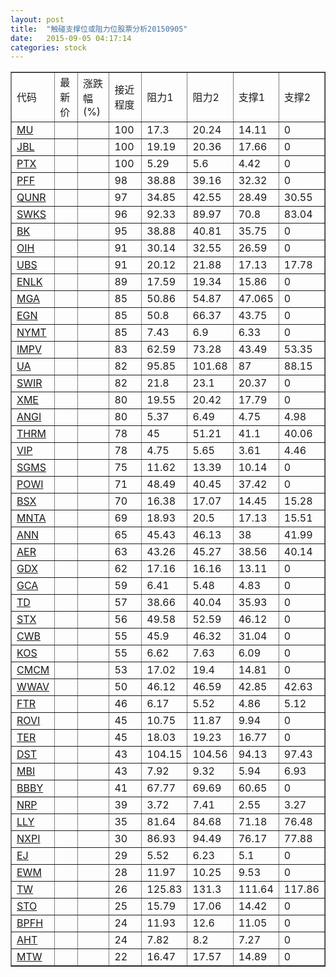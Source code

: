 ```yaml
---
layout: post
title:  "触碰支撑位或阻力位股票分析20150905"
date:   2015-09-05 04:17:14
categories: stock
---
```

<script type="text/javascript">
var stockList = []
stockList.push('gb_mu');
stockList.push('gb_jbl');
stockList.push('gb_ptx');
stockList.push('gb_pff');
stockList.push('gb_qunr');
stockList.push('gb_swks');
stockList.push('gb_bk');
stockList.push('gb_oih');
stockList.push('gb_ubs');
stockList.push('gb_enlk');
stockList.push('gb_mga');
stockList.push('gb_egn');
stockList.push('gb_nymt');
stockList.push('gb_impv');
stockList.push('gb_ua');
stockList.push('gb_swir');
stockList.push('gb_xme');
stockList.push('gb_angi');
stockList.push('gb_thrm');
stockList.push('gb_vip');
stockList.push('gb_sgms');
stockList.push('gb_powi');
stockList.push('gb_bsx');
stockList.push('gb_mnta');
stockList.push('gb_ann');
stockList.push('gb_aer');
stockList.push('gb_gdx');
stockList.push('gb_gca');
stockList.push('gb_td');
stockList.push('gb_stx');
stockList.push('gb_cwb');
stockList.push('gb_kos');
stockList.push('gb_cmcm');
stockList.push('gb_wwav');
stockList.push('gb_ftr');
stockList.push('gb_rovi');
stockList.push('gb_ter');
stockList.push('gb_dst');
stockList.push('gb_mbi');
stockList.push('gb_bbby');
stockList.push('gb_nrp');
stockList.push('gb_lly');
stockList.push('gb_nxpi');
stockList.push('gb_ej');
stockList.push('gb_ewm');
stockList.push('gb_tw');
stockList.push('gb_sto');
stockList.push('gb_bpfh');
stockList.push('gb_aht');
stockList.push('gb_mtw');
</script>
<table border="1">
 <tr>
 <td>代码</td>
 <td>最新价</td>
 <td>涨跌幅(%)</td>
 <td>接近程度</td>
 <td>阻力1</td>
 <td>阻力2</td>
 <td>支撑1</td>
 <td>支撑2</td>
</tr>
  <tr id="mu" class="red">
  <td><a href="http://stock.finance.sina.com.cn/usstock/quotes/MU.html" target="_blank">MU</a></td><td></td><td></td><td>100</td><td>17.3</td><td>20.24</td><td>14.11</td><td>0</td></tr>
  <tr id="jbl" class="red">
  <td><a href="http://stock.finance.sina.com.cn/usstock/quotes/JBL.html" target="_blank">JBL</a></td><td></td><td></td><td>100</td><td>19.19</td><td>20.36</td><td>17.66</td><td>0</td></tr>
  <tr id="ptx" class="green">
  <td><a href="http://stock.finance.sina.com.cn/usstock/quotes/PTX.html" target="_blank">PTX</a></td><td></td><td></td><td>100</td><td>5.29</td><td>5.6</td><td>4.42</td><td>0</td></tr>
  <tr id="pff" class="red">
  <td><a href="http://stock.finance.sina.com.cn/usstock/quotes/PFF.html" target="_blank">PFF</a></td><td></td><td></td><td>98</td><td>38.88</td><td>39.16</td><td>32.32</td><td>0</td></tr>
  <tr id="qunr" class="green">
  <td><a href="http://stock.finance.sina.com.cn/usstock/quotes/QUNR.html" target="_blank">QUNR</a></td><td></td><td></td><td>97</td><td>34.85</td><td>42.55</td><td>28.49</td><td>30.55</td></tr>
  <tr id="swks" class="green">
  <td><a href="http://stock.finance.sina.com.cn/usstock/quotes/SWKS.html" target="_blank">SWKS</a></td><td></td><td></td><td>96</td><td>92.33</td><td>89.97</td><td>70.8</td><td>83.04</td></tr>
  <tr id="bk" class="red">
  <td><a href="http://stock.finance.sina.com.cn/usstock/quotes/BK.html" target="_blank">BK</a></td><td></td><td></td><td>95</td><td>38.88</td><td>40.81</td><td>35.75</td><td>0</td></tr>
  <tr id="oih" class="red">
  <td><a href="http://stock.finance.sina.com.cn/usstock/quotes/OIH.html" target="_blank">OIH</a></td><td></td><td></td><td>91</td><td>30.14</td><td>32.55</td><td>26.59</td><td>0</td></tr>
  <tr id="ubs" class="red">
  <td><a href="http://stock.finance.sina.com.cn/usstock/quotes/UBS.html" target="_blank">UBS</a></td><td></td><td></td><td>91</td><td>20.12</td><td>21.88</td><td>17.13</td><td>17.78</td></tr>
  <tr id="enlk" class="red">
  <td><a href="http://stock.finance.sina.com.cn/usstock/quotes/ENLK.html" target="_blank">ENLK</a></td><td></td><td></td><td>89</td><td>17.59</td><td>19.34</td><td>15.86</td><td>0</td></tr>
  <tr id="mga" class="green">
  <td><a href="http://stock.finance.sina.com.cn/usstock/quotes/MGA.html" target="_blank">MGA</a></td><td></td><td></td><td>85</td><td>50.86</td><td>54.87</td><td>47.065</td><td>0</td></tr>
  <tr id="egn" class="red">
  <td><a href="http://stock.finance.sina.com.cn/usstock/quotes/EGN.html" target="_blank">EGN</a></td><td></td><td></td><td>85</td><td>50.8</td><td>66.37</td><td>43.75</td><td>0</td></tr>
  <tr id="nymt" class="green">
  <td><a href="http://stock.finance.sina.com.cn/usstock/quotes/NYMT.html" target="_blank">NYMT</a></td><td></td><td></td><td>85</td><td>7.43</td><td>6.9</td><td>6.33</td><td>0</td></tr>
  <tr id="impv" class="red">
  <td><a href="http://stock.finance.sina.com.cn/usstock/quotes/IMPV.html" target="_blank">IMPV</a></td><td></td><td></td><td>83</td><td>62.59</td><td>73.28</td><td>43.49</td><td>53.35</td></tr>
  <tr id="ua" class="red">
  <td><a href="http://stock.finance.sina.com.cn/usstock/quotes/UA.html" target="_blank">UA</a></td><td></td><td></td><td>82</td><td>95.85</td><td>101.68</td><td>87</td><td>88.15</td></tr>
  <tr id="swir" class="red">
  <td><a href="http://stock.finance.sina.com.cn/usstock/quotes/SWIR.html" target="_blank">SWIR</a></td><td></td><td></td><td>82</td><td>21.8</td><td>23.1</td><td>20.37</td><td>0</td></tr>
  <tr id="xme" class="red">
  <td><a href="http://stock.finance.sina.com.cn/usstock/quotes/XME.html" target="_blank">XME</a></td><td></td><td></td><td>80</td><td>19.55</td><td>20.42</td><td>17.79</td><td>0</td></tr>
  <tr id="angi" class="green">
  <td><a href="http://stock.finance.sina.com.cn/usstock/quotes/ANGI.html" target="_blank">ANGI</a></td><td></td><td></td><td>80</td><td>5.37</td><td>6.49</td><td>4.75</td><td>4.98</td></tr>
  <tr id="thrm" class="red">
  <td><a href="http://stock.finance.sina.com.cn/usstock/quotes/THRM.html" target="_blank">THRM</a></td><td></td><td></td><td>78</td><td>45</td><td>51.21</td><td>41.1</td><td>40.06</td></tr>
  <tr id="vip" class="green">
  <td><a href="http://stock.finance.sina.com.cn/usstock/quotes/VIP.html" target="_blank">VIP</a></td><td></td><td></td><td>78</td><td>4.75</td><td>5.65</td><td>3.61</td><td>4.46</td></tr>
  <tr id="sgms" class="red">
  <td><a href="http://stock.finance.sina.com.cn/usstock/quotes/SGMS.html" target="_blank">SGMS</a></td><td></td><td></td><td>75</td><td>11.62</td><td>13.39</td><td>10.14</td><td>0</td></tr>
  <tr id="powi" class="red">
  <td><a href="http://stock.finance.sina.com.cn/usstock/quotes/POWI.html" target="_blank">POWI</a></td><td></td><td></td><td>71</td><td>48.49</td><td>40.45</td><td>37.42</td><td>0</td></tr>
  <tr id="bsx" class="red">
  <td><a href="http://stock.finance.sina.com.cn/usstock/quotes/BSX.html" target="_blank">BSX</a></td><td></td><td></td><td>70</td><td>16.38</td><td>17.07</td><td>14.45</td><td>15.28</td></tr>
  <tr id="mnta" class="red">
  <td><a href="http://stock.finance.sina.com.cn/usstock/quotes/MNTA.html" target="_blank">MNTA</a></td><td></td><td></td><td>69</td><td>18.93</td><td>20.5</td><td>17.13</td><td>15.51</td></tr>
  <tr id="ann" class="red">
  <td><a href="http://stock.finance.sina.com.cn/usstock/quotes/ANN.html" target="_blank">ANN</a></td><td></td><td></td><td>65</td><td>45.43</td><td>46.13</td><td>38</td><td>41.99</td></tr>
  <tr id="aer" class="green">
  <td><a href="http://stock.finance.sina.com.cn/usstock/quotes/AER.html" target="_blank">AER</a></td><td></td><td></td><td>63</td><td>43.26</td><td>45.27</td><td>38.56</td><td>40.14</td></tr>
  <tr id="gdx" class="green">
  <td><a href="http://stock.finance.sina.com.cn/usstock/quotes/GDX.html" target="_blank">GDX</a></td><td></td><td></td><td>62</td><td>17.16</td><td>16.16</td><td>13.11</td><td>0</td></tr>
  <tr id="gca" class="green">
  <td><a href="http://stock.finance.sina.com.cn/usstock/quotes/GCA.html" target="_blank">GCA</a></td><td></td><td></td><td>59</td><td>6.41</td><td>5.48</td><td>4.83</td><td>0</td></tr>
  <tr id="td" class="red">
  <td><a href="http://stock.finance.sina.com.cn/usstock/quotes/TD.html" target="_blank">TD</a></td><td></td><td></td><td>57</td><td>38.66</td><td>40.04</td><td>35.93</td><td>0</td></tr>
  <tr id="stx" class="red">
  <td><a href="http://stock.finance.sina.com.cn/usstock/quotes/STX.html" target="_blank">STX</a></td><td></td><td></td><td>56</td><td>49.58</td><td>52.59</td><td>46.12</td><td>0</td></tr>
  <tr id="cwb" class="red">
  <td><a href="http://stock.finance.sina.com.cn/usstock/quotes/CWB.html" target="_blank">CWB</a></td><td></td><td></td><td>55</td><td>45.9</td><td>46.32</td><td>31.04</td><td>0</td></tr>
  <tr id="kos" class="red">
  <td><a href="http://stock.finance.sina.com.cn/usstock/quotes/KOS.html" target="_blank">KOS</a></td><td></td><td></td><td>55</td><td>6.62</td><td>7.63</td><td>6.09</td><td>0</td></tr>
  <tr id="cmcm" class="red">
  <td><a href="http://stock.finance.sina.com.cn/usstock/quotes/CMCM.html" target="_blank">CMCM</a></td><td></td><td></td><td>53</td><td>17.02</td><td>19.4</td><td>14.81</td><td>0</td></tr>
  <tr id="wwav" class="red">
  <td><a href="http://stock.finance.sina.com.cn/usstock/quotes/WWAV.html" target="_blank">WWAV</a></td><td></td><td></td><td>50</td><td>46.12</td><td>46.59</td><td>42.85</td><td>42.63</td></tr>
  <tr id="ftr" class="red">
  <td><a href="http://stock.finance.sina.com.cn/usstock/quotes/FTR.html" target="_blank">FTR</a></td><td></td><td></td><td>46</td><td>6.17</td><td>5.52</td><td>4.86</td><td>5.12</td></tr>
  <tr id="rovi" class="red">
  <td><a href="http://stock.finance.sina.com.cn/usstock/quotes/ROVI.html" target="_blank">ROVI</a></td><td></td><td></td><td>45</td><td>10.75</td><td>11.87</td><td>9.94</td><td>0</td></tr>
  <tr id="ter" class="red">
  <td><a href="http://stock.finance.sina.com.cn/usstock/quotes/TER.html" target="_blank">TER</a></td><td></td><td></td><td>45</td><td>18.03</td><td>19.23</td><td>16.77</td><td>0</td></tr>
  <tr id="dst" class="red">
  <td><a href="http://stock.finance.sina.com.cn/usstock/quotes/DST.html" target="_blank">DST</a></td><td></td><td></td><td>43</td><td>104.15</td><td>104.56</td><td>94.13</td><td>97.43</td></tr>
  <tr id="mbi" class="green">
  <td><a href="http://stock.finance.sina.com.cn/usstock/quotes/MBI.html" target="_blank">MBI</a></td><td></td><td></td><td>43</td><td>7.92</td><td>9.32</td><td>5.94</td><td>6.93</td></tr>
  <tr id="bbby" class="green">
  <td><a href="http://stock.finance.sina.com.cn/usstock/quotes/BBBY.html" target="_blank">BBBY</a></td><td></td><td></td><td>41</td><td>67.77</td><td>69.69</td><td>60.65</td><td>0</td></tr>
  <tr id="nrp" class="green">
  <td><a href="http://stock.finance.sina.com.cn/usstock/quotes/NRP.html" target="_blank">NRP</a></td><td></td><td></td><td>39</td><td>3.72</td><td>7.41</td><td>2.55</td><td>3.27</td></tr>
  <tr id="lly" class="red">
  <td><a href="http://stock.finance.sina.com.cn/usstock/quotes/LLY.html" target="_blank">LLY</a></td><td></td><td></td><td>35</td><td>81.64</td><td>84.68</td><td>71.18</td><td>76.48</td></tr>
  <tr id="nxpi" class="red">
  <td><a href="http://stock.finance.sina.com.cn/usstock/quotes/NXPI.html" target="_blank">NXPI</a></td><td></td><td></td><td>30</td><td>86.93</td><td>94.49</td><td>76.17</td><td>77.88</td></tr>
  <tr id="ej" class="red">
  <td><a href="http://stock.finance.sina.com.cn/usstock/quotes/EJ.html" target="_blank">EJ</a></td><td></td><td></td><td>29</td><td>5.52</td><td>6.23</td><td>5.1</td><td>0</td></tr>
  <tr id="ewm" class="green">
  <td><a href="http://stock.finance.sina.com.cn/usstock/quotes/EWM.html" target="_blank">EWM</a></td><td></td><td></td><td>28</td><td>11.97</td><td>10.25</td><td>9.53</td><td>0</td></tr>
  <tr id="tw" class="green">
  <td><a href="http://stock.finance.sina.com.cn/usstock/quotes/TW.html" target="_blank">TW</a></td><td></td><td></td><td>26</td><td>125.83</td><td>131.3</td><td>111.64</td><td>117.86</td></tr>
  <tr id="sto" class="green">
  <td><a href="http://stock.finance.sina.com.cn/usstock/quotes/STO.html" target="_blank">STO</a></td><td></td><td></td><td>25</td><td>15.79</td><td>17.06</td><td>14.42</td><td>0</td></tr>
  <tr id="bpfh" class="red">
  <td><a href="http://stock.finance.sina.com.cn/usstock/quotes/BPFH.html" target="_blank">BPFH</a></td><td></td><td></td><td>24</td><td>11.93</td><td>12.6</td><td>11.05</td><td>0</td></tr>
  <tr id="aht" class="red">
  <td><a href="http://stock.finance.sina.com.cn/usstock/quotes/AHT.html" target="_blank">AHT</a></td><td></td><td></td><td>24</td><td>7.82</td><td>8.2</td><td>7.27</td><td>0</td></tr>
  <tr id="mtw" class="green">
  <td><a href="http://stock.finance.sina.com.cn/usstock/quotes/MTW.html" target="_blank">MTW</a></td><td></td><td></td><td>22</td><td>16.47</td><td>17.57</td><td>14.89</td><td>0</td></tr>
</table>
